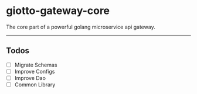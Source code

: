 # giotto-gateway-core

The core part of a powerful golang microservice api gateway.

---

## Todos

- [ ] Migrate Schemas
- [ ] Improve Configs
- [ ] Improve Dao
- [ ] Common Library
